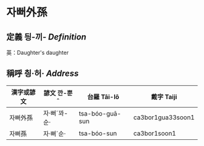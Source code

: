 # 자뻐外孫
## 定義 딍-끼- _Definition_




英：Daughter's daughter

## 稱呼 칑·허· _Address_

漢字或諺文 | 諺文 깐-뿐ˆ | 台羅 Tâi-lô | 戴字 Taiji
--- | --- | --- | --- 
자뻐外孫 | 자·뻐ˊ꽈-순· | tsa-bóo-guā-sun | ca3bor1gua33soon1 
자뻐孫 | 자·뻐ˊ순· | tsa-bóo-sun | ca3bor1soon1 
